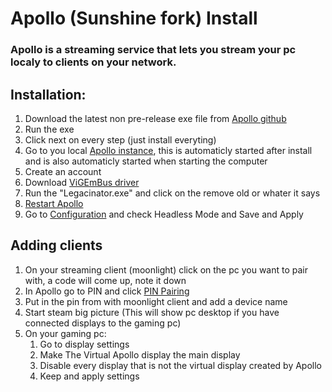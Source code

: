 # Apollo (Sunshine fork) Install
### Apollo is a streaming service that lets you stream your pc localy to clients on your network.

## Installation:
1. Download the latest non pre-release exe file from [Apollo github](https://github.com/ClassicOldSong/Apollo/releases)
2. Run the exe
3. Click next on every step (just install everyting)
4. Go to you local [Apollo instance](https://localhost:47990), this is automaticly started after install and is also automaticly started when starting the computer
5. Create an account
6. Download [ViGEmBus driver](https://vigembus.com/download/)
7. Run the "Legacinator.exe" and click on the remove old or whater it says
8. [Restart Apollo](https://localhost:47990/troubleshooting)
9. Go to [Configuration](https://localhost:47990/config#) and check Headless Mode and Save and Apply

## Adding clients
1. On your streaming client (moonlight) click on the pc you want to pair with, a code will come up, note it down
2. In Apollo go to PIN and click [PIN Pairing](https://localhost:47990/pin#PIN)
3. Put in the pin from with moonlight client and add a device name
4. Start steam big picture (This will show pc desktop if you have connected displays to the gaming pc)
5. On your gaming pc:
   1.  Go to display settings
   2.  Make The Virtual Apollo display the main display
   3.  Disable every display that is not the virtual display created by Apollo
   4.  Keep and apply settings